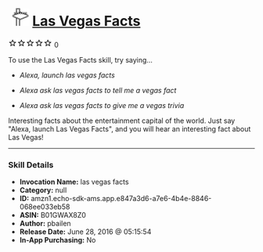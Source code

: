 # &nbsp;<img src="skill_icon" alt="Las Vegas Facts icon" width="36"> [Las Vegas Facts](http://alexa.amazon.com/#skills/amzn1.echo-sdk-ams.app.e847a3d6-a7e6-4b4e-8846-068ee033eb58)
![0 stars](../../images/ic_star_border_black_18dp_1x.png)![0 stars](../../images/ic_star_border_black_18dp_1x.png)![0 stars](../../images/ic_star_border_black_18dp_1x.png)![0 stars](../../images/ic_star_border_black_18dp_1x.png)![0 stars](../../images/ic_star_border_black_18dp_1x.png) 0

To use the Las Vegas Facts skill, try saying...

* *Alexa, launch las vegas facts*

* *Alexa ask las vegas facts to tell me a vegas fact*

* *Alexa ask las vegas facts to give me a vegas trivia*

Interesting facts about the entertainment capital of the world.  Just say "Alexa, launch Las Vegas Facts", and you will hear an interesting fact about Las Vegas!

***

### Skill Details

* **Invocation Name:** las vegas facts
* **Category:** null
* **ID:** amzn1.echo-sdk-ams.app.e847a3d6-a7e6-4b4e-8846-068ee033eb58
* **ASIN:** B01GWAX8Z0
* **Author:** pbailen
* **Release Date:** June 28, 2016 @ 05:15:54
* **In-App Purchasing:** No
